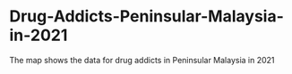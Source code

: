# Drug-Addicts-Peninsular-Malaysia-in-2021
The map shows the data for drug addicts in Peninsular Malaysia in 2021
